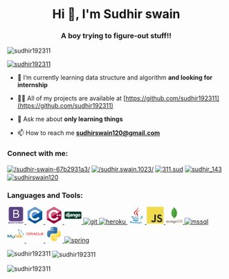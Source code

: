 <h1 align="center">Hi 👋, I'm Sudhir swain</h1>
<h3 align="center">A boy trying to figure-out stuff!!</h3>

<p align="left"> <img src="https://komarev.com/ghpvc/?username=sudhir192311&label=Profile%20views&color=0e75b6&style=flat" alt="sudhir192311" /> </p>

<p align="left"> <a href="https://github.com/ryo-ma/github-profile-trophy"><img src="https://github-profile-trophy.vercel.app/?username=sudhir192311" alt="sudhir192311" /></a> </p>

- 🌱 I’m currently learning data structure and algorithm **and looking for internship**

- 👨‍💻 All of my projects are available at [https://github.com/sudhir192311](https://github.com/sudhir192311)

- 💬 Ask me about **only learning things**

- 📫 How to reach me **sudhirswain120@gmail.com**

<h3 align="left">Connect with me:</h3>
<p align="left">
<a href="https://linkedin.com/in//sudhir-swain-67b2931a3/" target="blank"><img align="center" src="https://raw.githubusercontent.com/rahuldkjain/github-profile-readme-generator/master/src/images/icons/Social/linked-in-alt.svg" alt="/sudhir-swain-67b2931a3/" height="30" width="40" /></a>
<a href="https://fb.com//sudhir.swain.1023/" target="blank"><img align="center" src="https://raw.githubusercontent.com/rahuldkjain/github-profile-readme-generator/master/src/images/icons/Social/facebook.svg" alt="/sudhir.swain.1023/" height="30" width="40" /></a>
<a href="https://instagram.com/311.sud" target="blank"><img align="center" src="https://raw.githubusercontent.com/rahuldkjain/github-profile-readme-generator/master/src/images/icons/Social/instagram.svg" alt="311.sud" height="30" width="40" /></a>
<a href="https://www.codechef.com/users/sudhir_143" target="blank"><img align="center" src="https://cdn.jsdelivr.net/npm/simple-icons@3.1.0/icons/codechef.svg" alt="sudhir_143" height="30" width="40" /></a>
<a href="https://www.hackerrank.com/sudhirswain120" target="blank"><img align="center" src="https://raw.githubusercontent.com/rahuldkjain/github-profile-readme-generator/master/src/images/icons/Social/hackerrank.svg" alt="sudhirswain120" height="30" width="40" /></a>
</p>

<h3 align="left">Languages and Tools:</h3>
<p align="left"> <a href="https://getbootstrap.com" target="_blank"> <img src="https://raw.githubusercontent.com/devicons/devicon/master/icons/bootstrap/bootstrap-plain-wordmark.svg" alt="bootstrap" width="40" height="40"/> </a> <a href="https://www.cprogramming.com/" target="_blank"> <img src="https://raw.githubusercontent.com/devicons/devicon/master/icons/c/c-original.svg" alt="c" width="40" height="40"/> </a> <a href="https://www.w3schools.com/cpp/" target="_blank"> <img src="https://raw.githubusercontent.com/devicons/devicon/master/icons/cplusplus/cplusplus-original.svg" alt="cplusplus" width="40" height="40"/> </a> <a href="https://www.djangoproject.com/" target="_blank"> <img src="https://raw.githubusercontent.com/devicons/devicon/master/icons/django/django-original.svg" alt="django" width="40" height="40"/> </a> <a href="https://git-scm.com/" target="_blank"> <img src="https://www.vectorlogo.zone/logos/git-scm/git-scm-icon.svg" alt="git" width="40" height="40"/> </a> <a href="https://heroku.com" target="_blank"> <img src="https://www.vectorlogo.zone/logos/heroku/heroku-icon.svg" alt="heroku" width="40" height="40"/> </a> <a href="https://www.java.com" target="_blank"> <img src="https://raw.githubusercontent.com/devicons/devicon/master/icons/java/java-original.svg" alt="java" width="40" height="40"/> </a> <a href="https://developer.mozilla.org/en-US/docs/Web/JavaScript" target="_blank"> <img src="https://raw.githubusercontent.com/devicons/devicon/master/icons/javascript/javascript-original.svg" alt="javascript" width="40" height="40"/> </a> <a href="https://www.mongodb.com/" target="_blank"> <img src="https://raw.githubusercontent.com/devicons/devicon/master/icons/mongodb/mongodb-original-wordmark.svg" alt="mongodb" width="40" height="40"/> </a> <a href="https://www.microsoft.com/en-us/sql-server" target="_blank"> <img src="https://www.svgrepo.com/show/303229/microsoft-sql-server-logo.svg" alt="mssql" width="40" height="40"/> </a> <a href="https://www.mysql.com/" target="_blank"> <img src="https://raw.githubusercontent.com/devicons/devicon/master/icons/mysql/mysql-original-wordmark.svg" alt="mysql" width="40" height="40"/> </a> <a href="https://www.oracle.com/" target="_blank"> <img src="https://raw.githubusercontent.com/devicons/devicon/master/icons/oracle/oracle-original.svg" alt="oracle" width="40" height="40"/> </a> <a href="https://www.python.org" target="_blank"> <img src="https://raw.githubusercontent.com/devicons/devicon/master/icons/python/python-original.svg" alt="python" width="40" height="40"/> </a> <a href="https://spring.io/" target="_blank"> <img src="https://www.vectorlogo.zone/logos/springio/springio-icon.svg" alt="spring" width="40" height="40"/> </a> </p>

<p><img align="left" src="https://github-readme-stats.vercel.app/api/top-langs?username=sudhir192311&show_icons=true&locale=en&layout=compact" alt="sudhir192311" /></p>

<p>&nbsp;<img align="center" src="https://github-readme-stats.vercel.app/api?username=sudhir192311&show_icons=true&locale=en" alt="sudhir192311" /></p>

<p><img align="center" src="https://github-readme-streak-stats.herokuapp.com/?user=sudhir192311&" alt="sudhir192311" /></p>
